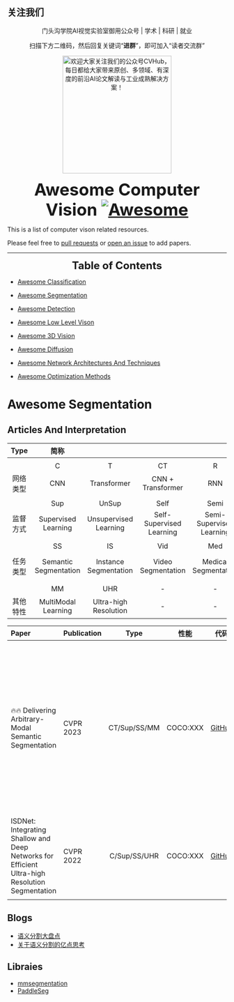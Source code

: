 
## 关注我们
<div align=center>
<p>门头沟学院AI视觉实验室御用公众号 | 学术 | 科研 | 就业</p>
<p>扫描下方二维码，然后回复关键词“<b>进群</b>”，即可加入“读者交流群”</p>
<img src="https://github.com/CVHuber/awesome-cv/blob/main/640.jfif" width = "250" height = "270" alt="欢迎大家关注我们的公众号CVHub，每日都给大家带来原创、多领域、有深度的前沿AI论文解读与工业成熟解决方案！">
</div>


<font size=6><center><big><b> Awesome Computer Vision [![Awesome](https://awesome.re/badge.svg)](https://awesome.re) </b></big></center></font>

This is a list of computer vison related resources. 

Please feel free to [pull requests](https://github.com/CVHub520/awesome-computer-vision/pulls) or [open an issue](https://github.com/CVHub520/awesome-computer-vision/issues) to add papers.

---

<font size=5><center><b> Table of Contents </b> </center></font>
- [Awesome Classification](#awesome-segmentation)

- [Awesome Segmentation](#awesome-segmentation)

- [Awesome Detection](#awesome-segmentation)

- [Awesome Low Level Vison](#awesome-segmentation)

- [Awesome 3D Vision](#awesome-segmentation)

- [Awesome Diffusion](#awesome-segmentation)

- [Awesome Network Architectures And Techniques](#awesome-segmentation)

- [Awesome Optimization Methods](#awesome-segmentation)

# Awesome Segmentation

## Articles And Interpretation
| Type |  简称 |   |   |   |   |   |
|:---:|:---:|:---:|:---:|:---:|:---:|:---:|
|  |  |  |  |  | | |
|  | C | T | CT | R | G | Other |
| 网络类型 | CNN | Transformer | CNN + Transformer | RNN |  GAN/Diffusion | GNN... |
|  |  |  |  |  | | |
|  | Sup | UnSup | Self | Semi | Meta | Other |
| 监督方式 |  Supervised Learning |  Unsupervised Learning | Self-Supervised Learning | Semi-Supervised Learning |  Meta Learning | Weakly-Supervised... |
|  |  |  |  |  | | |
|  | SS | IS | Vid | Med | AD | Other |
| 任务类型 | Semantic Segmentation | Instance Segmentation |   Video Segmentation  | Medical Segmentation |  Autonomous Driving Segmentation | Saliency Segmentation... |
|  |  |  |  |  | | |
|  | MM | UHR | - | - | - | Other |
|  其他特性 | MultiModal Learning |  Ultra-high Resolution | - | - | - | - |





| Paper | Publication | Type | 性能 | 代码 |  解读 | 
| :- | :---| :---:| :---: | :---: |    :---: |     
|     |     |      |       |      |     |
| :fire::fire: Delivering Arbitrary-Modal Semantic Segmentation | CVPR 2023 | CT/Sup/SS/MM |   COCO:XXX   |[GitHub](https://github.com/jamycheung/DELIVER) | [基于编解码架构的强大语义分割基线，解锁多模态语义分割的正确姿势](https://zhuanlan.zhihu.com/p/613293738)  |
| ISDNet: Integrating Shallow and Deep Networks for Efficient Ultra-high Resolution Segmentation | CVPR 2022 | C/Sup/SS/UHR |   COCO:XXX     | [GitHub](https://github.com/cedricgsh/ISDNet) | [探索超高分辨率图像分割的高效之道](https://zhuanlan.zhihu.com/p/611138087)  |



##  Blogs 
- [语义分割大盘点](http://automl.chalearn.org/)
- [关于语义分割的亿点思考](https://zhuanlan.zhihu.com/p/595753988)

## Libraies
- [mmsegmentation](https://github.com/open-mmlab/mmsegmentation)
- [PaddleSeg](https://github.com/open-mmlab/mmsegmentation)




